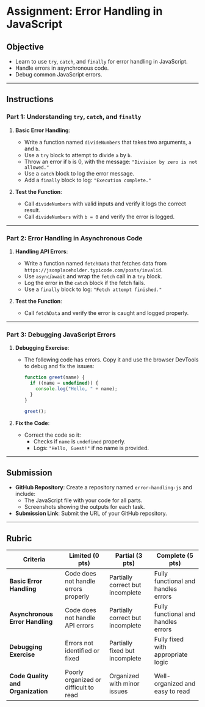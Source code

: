 # Assignment: Error Handling in JavaScript

## Objective

- Learn to use `try`, `catch`, and `finally` for error handling in JavaScript.
- Handle errors in asynchronous code.
- Debug common JavaScript errors.

---

## Instructions

### Part 1: Understanding `try`, `catch`, and `finally`

1. **Basic Error Handling**:

   - Write a function named `divideNumbers` that takes two arguments, `a` and `b`.
   - Use a `try` block to attempt to divide `a` by `b`.
   - Throw an error if `b` is 0, with the message: `"Division by zero is not allowed."`
   - Use a `catch` block to log the error message.
   - Add a `finally` block to log: `"Execution complete."`

2. **Test the Function**:

   - Call `divideNumbers` with valid inputs and verify it logs the correct result.
   - Call `divideNumbers` with `b = 0` and verify the error is logged.

---

### Part 2: Error Handling in Asynchronous Code

1. **Handling API Errors**:

   - Write a function named `fetchData` that fetches data from `https://jsonplaceholder.typicode.com/posts/invalid`.
   - Use `async`/`await` and wrap the `fetch` call in a `try` block.
   - Log the error in the `catch` block if the fetch fails.
   - Use a `finally` block to log: `"Fetch attempt finished."`

2. **Test the Function**:

   - Call `fetchData` and verify the error is caught and logged properly.

---

### Part 3: Debugging JavaScript Errors

1. **Debugging Exercise**:

   - The following code has errors. Copy it and use the browser DevTools to debug and fix the issues:

     ```javascript
     function greet(name) {
       if ((name = undefined)) {
         console.log("Hello, " + name);
       }
     }

     greet();
     ```

2. **Fix the Code**:

   - Correct the code so it:
     - Checks if `name` is `undefined` properly.
     - Logs: `"Hello, Guest!"` if no name is provided.

---

## Submission

- **GitHub Repository**: Create a repository named `error-handling-js` and include:
  - The JavaScript file with your code for all parts.
  - Screenshots showing the outputs for each task.
- **Submission Link**: Submit the URL of your GitHub repository.

---

## Rubric

| Criteria                          | Limited (0 pts)                       | Partial (3 pts)                  | Complete (5 pts)                    |
| --------------------------------- | ------------------------------------- | -------------------------------- | ----------------------------------- |
| **Basic Error Handling**          | Code does not handle errors properly  | Partially correct but incomplete | Fully functional and handles errors |
| **Asynchronous Error Handling**   | Code does not handle API errors       | Partially correct but incomplete | Fully functional and handles errors |
| **Debugging Exercise**            | Errors not identified or fixed        | Partially fixed but incomplete   | Fully fixed with appropriate logic  |
| **Code Quality and Organization** | Poorly organized or difficult to read | Organized with minor issues      | Well-organized and easy to read     |
